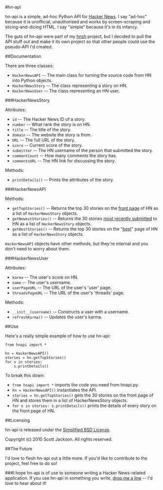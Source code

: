 #hn-api

hn-api is a simple, ad-hoc Python API for [Hacker News][hn]. I say "ad-hoc" because it is unofficial, unauthorised and works by screen-scraping and slicing-and-dicing HTML. I say "simple" because it's in its infancy.

The guts of hn-api were part of my [hnsh][] project, but I decided to pull the API stuff out and make it its own project so that other people could use the pseudo-API I'd created.

[hn]: http://news.ycombinator.com "Hacker News"
[hnsh]: http://github.com/scottjacksonx/hnsh/ "Hacker News Shell - browse HN from the command-line"

##Documentation

There are three classes:

- `HackerNewsAPI` -- The main class for turning the source code from HN into Python objects.
- `HackerNewsStory` -- The class representing a story on HN.
- `HackerNewsUser` -- The class representing an HN user.

###HackerNewsStory

Attributes:

- `id` -- The Hacker News ID of a story.
- `number` -- What rank the story is on HN.
- `title` -- The title of the story.
- `domain` -- The website the story is from.
- `URL` -- The full URL of the story.
- `score` -- Current score of the story.
- `submitter` -- The HN username of the person that submitted the story.
- `commentCount` -- How many comments the story has.
- `commentsURL` -- The HN link for discussing the story.

Methods:

- `printDetails()` -- Prints the attributes of the story.

###HackerNewsAPI

Methods:

- `getTopStories()` -- Returns the top 30 stories on the [front page][hn] of HN as a list of `HackerNewsStory` objects.
- `getNewestStories()` -- Returns the 30 stories [most recently submitted][newest] to HN as a list of `HackerNewsStory` objects.
- `getBestStories()` -- Returns the top 30 stories on the "[best][best]" page of HN as a list of `HackerNewsStory` objects.

`HackerNewsAPI` objects have other methods, but they're internal and you don't need to worry about them.

[best]: http://news.ycombinator.com/best
[newest]: http://news.ycombinator.com/newest

###HackerNewsUser

Attributes:

- `karma` -- The user's score on HN.
- `name` -- The user's username.
- `userPageURL` -- The URL of the user's 'user' page.
- `threadsPageURL` -- The URL of the user's 'threads' page.

Methods:

- `__init__(username)` -- Constructs a user with a username.
- `refreshKarma()` -- Updates the user's karma.


##Use

Here's a really simple example of how to use hn-api:

	from hnapi import *
	
	hn = HackerNewsAPI()
	stories = hn.getTopStories()
	for s in stories:
		s.printDetails()
		
To break this down:

- `from hnapi import *` imports the code you need from hnapi.py.
- `hn = HackerNewsAPI()` instantiates the API.
- `stories = hn.getTopStories()` gets the 30 stories on the front page of HN and stores them in a list of HackerNewsStory objects.
- `for s in stories: s.printDetails()` prints the details of every story on the front page of HN.


##Licensing

hn-api is released under the [Simplified BSD License](http://en.wikipedia.org/wiki/BSD_licenses#2-clause_license_.28.22Simplified_BSD_License.22_or_.22FreeBSD_License.22.29).

Copyright (c) 2010 Scott Jackson. All rights reserved.


##The Future

I'd love to flesh hn-api out a little more. If you'd like to contribute to the project, feel free to do so!

###I hope hn-api is of use to someone writing a Hacker News-related application. If you use hn-api in something you write, [drop me a line][contact] -- I'd love to hear about it!

[contact]: http://scottjackson.org/me

